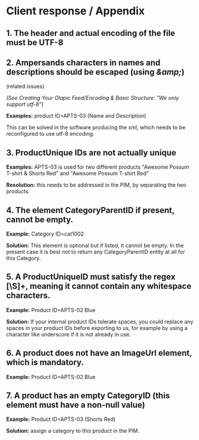 # Client response / Appendix 

## 1. The header and actual encoding of the file must be UTF-8

## 2. Ampersands characters in names and descriptions should be escaped (using *&amp;amp;*)
(related issues)

*(See Creating Your Olapic Feed/Encoding & Basic Structure: "We only support utf-8")*

**Examples:** product ID=APTS-03 (Name and Description)

This can be solved in the software producing the xml, which needs to be reconfigured to use utf-8 encoding.

## 3. ProductUnique IDs are not actually unique

**Examples:** APTS-03 is used for two different products "Awesome Possum T-shirt &amp; Shorts Red" and "Awesome Possum T-shirt Red"

**Resolution:** this needs to be addressed in the PIM, by separating the two products.

## 4. The element CategoryParentID if present, cannot be empty.

**Example:** Category ID=cat1002

**Solution:** This element is optional but if listed, it cannot be empty. In the present case it is best not to return any CategoryParentID entity at all for this Category.

## 5. A ProductUniqueID must satisfy the regex [\S]+, meaning it cannot contain any whitespace characters.

**Example:** Product ID=APTS-02 Blue

**Solution:** If your internal product IDs tolerate spaces, you could replace any spaces in your product IDs before exporting to us, for example by using a character like underscore if it is not already in use.

## 6. A product does not have an ImageUrl element, which is mandatory.

**Example:** Product ID=APTS-02 Blue

## 7. A product has an empty CategoryID (this element must have a non-null value)

**Example:** Product ID=APTS-03 (Shorts Red)

**Solution:** assign a category to this product in the PIM.
